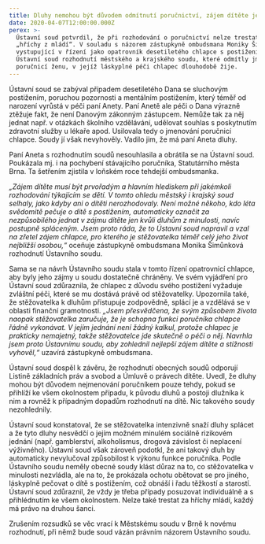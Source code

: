 ```yaml
---
title: Dluhy nemohou být důvodem odmítnutí poručnictví, zájem dítěte je důležitější
date: 2020-04-07T12:00:00.000Z
perex: >-
  Ústavní soud potvrdil, že při rozhodování o poručnictví nelze trestat za
  „hříchy z mládí“. V souladu s názorem zástupkyně ombudsmana Moniky Šimůnkové,
  vystupující v řízení jako opatrovník desetiletého chlapce s postižením, zrušil
  Ústavní soud rozhodnutí městského a krajského soudu, které odmítly jmenovat
  poručnicí ženu, v jejíž láskyplné péči chlapec dlouhodobě žije.
---
```




Ústavní soud se zabýval případem desetiletého Dana se sluchovým postižením, poruchou pozornosti a mentálním postižením, který téměř od narození vyrůstá v péči paní Anety. Paní Anetě ale péči o Dana výrazně ztěžuje fakt, že není Danovým zákonným zástupcem. Nemůže tak za něj jednat např. v otázkách školního vzdělávání, udělovat souhlas s poskytnutím zdravotní služby u lékaře apod. Usilovala tedy o jmenování poručnicí chlapce. Soudy jí však nevyhověly. Vadilo jim, že má paní Aneta dluhy.



Paní Aneta s rozhodnutím soudů nesouhlasila a obrátila se na Ústavní soud. Poukázala mj. i na pochybení stávajícího poručníka, Statutárního města Brna. Ta šetřením zjistila v loňském roce tehdejší ombudsmanka.



*„Zájem dítěte musí být prvořadým a hlavním hlediskem při jakémkoli rozhodování týkajícím se dětí. V tomto ohledu městský i krajský soud selhaly, jako kdyby ani o dítěti nerozhodovaly. Není možné někoho, kdo léta svědomitě pečuje o dítě s postižením, automaticky označit za nezpůsobilého jednat v zájmu dítěte jen kvůli dluhům z minulosti, navíc postupně spláceným. Jsem proto ráda, že to Ústavní soud napravil a vzal na zřetel zájem chlapce, pro kterého je stěžovatelka téměř celý jeho život nejbližší osobou,“* oceňuje zástupkyně ombudsmana Monika Šimůnková rozhodnutí Ústavního soudu. 



Sama se na návrh Ústavního soudu stala v tomto řízení opatrovnicí chlapce, aby byly jeho zájmy u soudu dostatečně chráněny. Ve svém vyjádření pro Ústavní soud zdůraznila, že chlapec z důvodu svého postižení vyžaduje zvláštní péči, které se mu dostává právě od stěžovatelky. Upozornila také, že stěžovatelka k dluhům přistupuje zodpovědně, splácí je a vzdělává se v oblasti finanční gramotnosti. *„Jsem přesvědčena, že svým způsobem života naopak stěžovatelka zaručuje, že je schopna funkci poručníka chlapce řádně vykonávat. V jejím jednání není žádný kalkul, protože chlapec je prakticky nemajetný, takže stěžovatelce jde skutečně o péči o něj. Navrhla jsem proto Ústavnímu soudu, aby zohlednil nejlepší zájem dítěte a stížnosti vyhověl,“* uzavírá zástupkyně ombudsmana.



Ústavní soud dospěl k závěru, že rozhodnutí obecných soudů odporují Listině základních práv a svobod a Úmluvě o právech dítěte. Uvedl, že dluhy mohou být důvodem nejmenování poručníkem pouze tehdy, pokud se přihlíží ke všem okolnostem případu, k původu dluhů a postoji dlužníka k nim a rovněž k případným dopadům rozhodnutí na dítě. Nic takového soudy nezohlednily.



Ústavní soud konstatoval, že se stěžovatelka intenzivně snaží dluhy splácet a že tyto dluhy nesvědčí o jejím možném minulém sociálně rizikovém jednání (např. gamblerství, alkoholismus, drogová závislost či neplacení výživného). Ústavní soud však zároveň podotkl, že ani takový dluh by automaticky nevylučoval způsobilost k výkonu funkce poručníka. Podle Ústavního soudu neměly obecné soudy klást důraz na to, co stěžovatelka v minulosti nezvládla, ale na to, že prokázala ochotu obětovat se pro jiného, láskyplně pečovat o dítě s postižením, což obnáší i řadu těžkostí a starostí. Ústavní soud zdůraznil, že vždy je třeba případy posuzovat individuálně a s přihlédnutím ke všem okolnostem. Nelze také trestat za hříchy mládí, každý má právo na druhou šanci.



Zrušením rozsudků se věc vrací k Městskému soudu v Brně k novému rozhodnutí, při němž bude soud vázán právním názorem Ústavního soudu.


